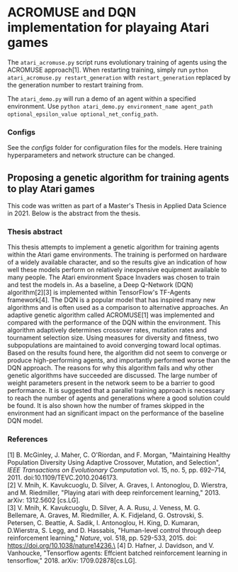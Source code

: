# ACROMUSE and DQN implementation for playaing Atari games
The `atari_acromuse.py` script runs evolutionary training of agents using the ACROMUSE approach[1]. When restarting training, simply run `python atari_acromuse.py restart_generation` with `restart_generation` replaced by the generation number to restart training from. 

The `atari_demo.py` will run a demo of an agent within a specified environment. Use `python atari_demo.py environment_name agent_path optional_epsilon_value optional_net_config_path`. 


### Configs
See the *configs* folder for configuration files for the models. Here training hyperparameters and network structure can be changed.


## Proposing a genetic algorithm for training agents to play Atari games
This code was written as part of a Master's Thesis in Applied Data Science in 2021. Below is the abstract from the thesis.

### Thesis abstract
This thesis attempts to implement a genetic algorithm for training agents within the Atari game environments. The training is performed on hardware of a widely available character, and so the results give an indication of how well these models perform on relatively inexpensive equipment available to many people. The Atari environment Space Invaders was chosen to train and test the models in. As a baseline, a Deep Q-Network (DQN) algorithm[2][3] is implemented within TensorFlow's TF-Agents framework[4]. The DQN is a popular model that has inspired many new algorithms and is often used as a comparison to alternative approaches. An adaptive genetic algorithm called ACROMUSE[1] was implemented and compared with the performance of the DQN within the environment. This algorithm adaptively determines crossover rates, mutation rates and tournament selection size. Using measures for diversity and fitness, two subpopulations are maintained to avoid converging toward local optimas. Based on the results found here, the algorithm did not seem to converge or produce high-performing agents, and importantly performed worse than the DQN approach. The reasons for why this algorithm fails and why other genetic algorithms have succeeded are discussed. The large number of weight parameters present in the network seem to be a barrier to good performance. It is suggested that a parallel training approach is necessary to reach the number of agents and generations where a good solution could be found. It is also shown how the number of frames skipped in the environment had an significant impact on the performance of the baseline DQN model.


### References
[1] B. McGinley, J. Maher, C. O'Riordan, and F. Morgan,
"Maintaining Healthy Population Diversity Using Adaptive Crossover, Mutation, and Selection",
*IEEE Transactions on Evolutionary Computation* vol. 15, no. 5, pp. 692–714, 2011. doi:10.1109/TEVC.2010.2046173.\
[2]
V. Mnih, K. Kavukcuoglu, D. Silver, A. Graves, I. Antonoglou, D. Wierstra, and M. Riedmiller, 
"Playing atari with deep reinforcement learning,"
2013. arXiv: 1312.5602 [cs.LG].\
[3]
V. Mnih, K. Kavukcuoglu, D. Silver, A. A. Rusu, J. Veness, M. G. Bellemare, A. Graves, M. Riedmiller, A. K. Fidjeland, G. Ostrovski, S. Petersen, C. Beattie, A. Sadik, I. Antonoglou, H. King, D. Kumaran, D.Wierstra, S. Legg, and D. Hassabis, 
"Human-level control through deep reinforcement learning," 
*Nature*, vol. 518, pp. 529-533, 2015. doi: https://doi.org/10.1038/nature14236.\
[4]
D. Hafner, J. Davidson, and V. Vanhoucke, 
"Tensorflow agents: Effcient batched reinforcement learning in tensorflow," 
2018. arXiv: 1709.02878[cs.LG].